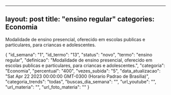 
  ---
  layout: post
  title: "ensino regular"
  categories: Economia
  ---
  Modalidade de ensino presencial, oferecido em escolas publicas e particulares, para criancas e adolescentes.

  {
  "id_semana": "1",
  "id_termo": "13",
  "status": "novo",
  "termo": "ensino regular",
  "definicao": "Modalidade de ensino presencial, oferecido em escolas publicas e particulares, para criancas e adolescentes.",
  "categoria": "Economia",
  "percentual": "400",
  "vezes_subida": "5",
  "data_atualizacao": "Sat Apr 22 2023 00:00:00 GMT-0300 (Horario Padrao de Brasilia)",
  "categoria_trends": "todas",
  "buscas_dia_semana": "",
  "url_youtube": "",
  "url_materia": "",
  "url_foto_materia": ""
}